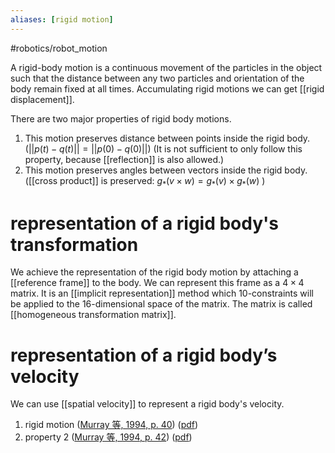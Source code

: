 ```yaml
---
aliases: [rigid motion]
---
```

#robotics/robot_motion 

A rigid-body motion is a continuous movement of the particles in the object such that the distance between any two particles and orientation of the body remain fixed at all times. Accumulating rigid motions we can get [[rigid displacement]]. 

There are two major properties of rigid body motions. 
1. This motion preserves distance between points inside the rigid body. ($||p(t)-q(t)|| = ||p(0) - q(0)||$) (It is not sufficient to only follow this property, because [[reflection]] is also allowed.)
2. This motion preserves angles between vectors inside the rigid body.  ([[cross product]] is preserved: $g_*({v\times w}) = g_*({v})\times g_*({w})$ )

# representation of a rigid body's transformation 
We achieve the representation of the rigid body motion by attaching a [[reference frame]] to the body. We can represent this frame as a $4 \times 4$ matrix. It is an [[implicit representation]] method which $10$-constraints will be applied to the $16$-dimensional space of the matrix. The matrix is called [[homogeneous transformation matrix]]. 


# representation of a rigid body’s velocity
We can use [[spatial velocity]] to represent a rigid body's velocity.







1. rigid motion ([Murray 等, 1994, p. 40](zotero://select/library/items/YAI7PHQ7)) ([pdf](zotero://open-pdf/library/items/QG2EE4ZN?page=40&annotation=9UZC355R))
2. property 2 ([Murray 等, 1994, p. 42](zotero://select/library/items/YAI7PHQ7)) ([pdf](zotero://open-pdf/library/items/QG2EE4ZN?page=42&annotation=LVDBL9L5))